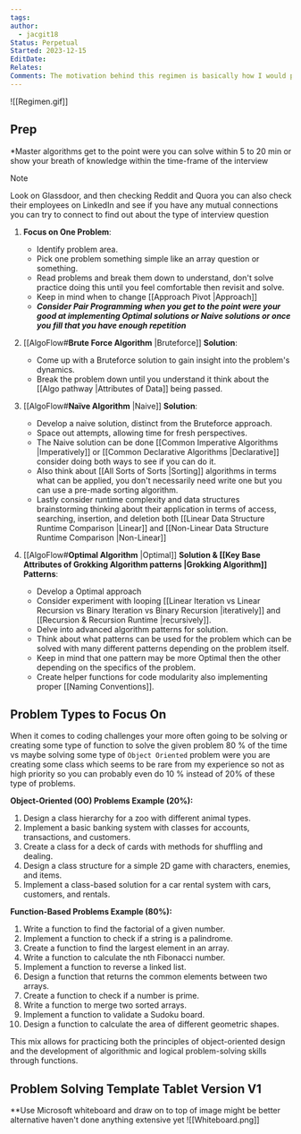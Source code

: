 ```yaml
---
tags: 
author:
  - jacgit18
Status: Perpetual
Started: 2023-12-15
EditDate: 
Relates: 
Comments: The motivation behind this regimen is basically how I would prepare and practice challenges if I had not done one before and written in a way to avoid anti patterns I fell into.
---
```

![[Regimen.gif]]
## Prep  
*Master algorithms get to the point were you can solve within 5 to 20 min or show your breath of knowledge within the time-frame of the interview  
>[!note] 
>Look on Glassdoor, and then checking Reddit and Quora you can also check their employees on LinkedIn and see if you have any mutual connections you can try to connect to find out about the type of interview question

1. **Focus on One Problem**: 
	- Identify problem area.
	- Pick one problem something simple like an array question or something.
	- Read problems and break them down to understand, don't solve practice doing this until you feel comfortable then revisit and solve. 
	- Keep in mind when to change [[Approach Pivot |Approach]]
	- ***Consider Pair Programming when you get to the point were your good at implementing Optimal solutions or Naive solutions or once you fill that you have enough repetition***
  
2. [[AlgoFlow#**Brute Force Algorithm** |Bruteforce]] **Solution**:  
	- Come up with a Bruteforce solution to gain insight into the problem's dynamics.  
	- Break the problem down until you understand it think about the [[Algo pathway |Attributes of Data]] being passed.  
  
3. [[AlgoFlow#**Naïve Algorithm** |Naive]] **Solution**:  
	- Develop a naive solution, distinct from the Bruteforce approach.  
	- Space out attempts, allowing time for fresh perspectives.
	- The Naive solution can be done [[Common Imperative Algorithms |Imperatively]] or [[Common Declarative Algorithms |Declarative]] consider doing both ways to see if you can do it.
	- Also think about [[All Sorts of Sorts |Sorting]] algorithms in terms what can be applied, you don't necessarily need write one but you can use a pre-made sorting algorithm.
	- Lastly consider runtime complexity and data structures brainstorming thinking about their application in terms of access, searching, insertion, and deletion both [[Linear Data Structure Runtime Comparison |Linear]] and [[Non-Linear Data Structure Runtime Comparison |Non-Linear]]

  
4. [[AlgoFlow#**Optimal Algorithm** |Optimal]] **Solution & [[Key Base Attributes of  Grokking Algorithm patterns |Grokking Algorithm]] Patterns**:
	- Develop a Optimal approach
	- Consider experiment with looping [[Linear Iteration vs Linear Recursion  vs Binary Iteration vs Binary Recursion |iteratively]] and [[Recursion & Recursion Runtime |recursively]].  
	- Delve into advanced algorithm patterns for solution. 
	- Think about what patterns can be used for the problem which can be solved with many different patterns depending on the problem itself.
	- Keep in mind that one pattern may be more Optimal then the other depending on the specifics of the problem.
	- Create helper functions for code modularity also implementing proper [[Naming Conventions]]. 

## Problem Types to Focus On
When it comes to coding challenges your more often going to be solving or creating some type of function to solve the given problem 80 % of the time vs maybe solving some type of `Object Oriented` problem were you are creating some class which seems to be rare from my experience so not as high priority so you can probably even do 10 % instead of 20% of these type of problems.


**Object-Oriented (OO) Problems Example (20%):**
1. Design a class hierarchy for a zoo with different animal types.
2. Implement a basic banking system with classes for accounts, transactions, and customers.
3. Create a class for a deck of cards with methods for shuffling and dealing.
4. Design a class structure for a simple 2D game with characters, enemies, and items.
5. Implement a class-based solution for a car rental system with cars, customers, and rentals.

**Function-Based Problems Example (80%):**
1. Write a function to find the factorial of a given number.
2. Implement a function to check if a string is a palindrome.
3. Create a function to find the largest element in an array.
4. Write a function to calculate the nth Fibonacci number.
5. Implement a function to reverse a linked list.
6. Design a function that returns the common elements between two arrays.
7. Create a function to check if a number is prime.
8. Write a function to merge two sorted arrays.
9. Implement a function to validate a Sudoku board.
10. Design a function to calculate the area of different geometric shapes.

This mix allows for practicing both the principles of object-oriented design and the development of algorithmic and logical problem-solving skills through functions.
## Problem Solving Template Tablet Version V1
**Use Microsoft whiteboard and draw on to top of image might be better alternative haven't done anything extensive yet
![[Whiteboard.png]]